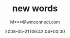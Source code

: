 ---
title: 'new words'
posts: 11
hash: 'JlXykBGS'
author: 'M***@wmconnect.com'
date: 2008-05-21T06:42:04+00:00
sources:
  - https://tokipona.yahoogroups.narkive.com/JlXykBGS
---